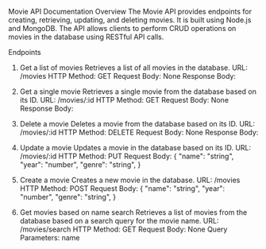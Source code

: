 Movie API Documentation
Overview
The Movie API provides endpoints for creating, retrieving, updating, and deleting movies. It is built using Node.js and MongoDB. The API allows clients to perform CRUD operations on movies in the database using RESTful API calls.

Endpoints
1. Get a list of movies
Retrieves a list of all movies in the database.
URL: /movies
HTTP Method: GET
Request Body: None
Response Body:

2. Get a single movie
Retrieves a single movie from the database based on its ID.
URL: /movies/:id
HTTP Method: GET
Request Body: None
Response Body:

3. Delete a movie
Deletes a movie from the database based on its ID.
URL: /movies/:id
HTTP Method: DELETE
Request Body: None
Response Body:

4. Update a movie
Updates a movie in the database based on its ID.
URL: /movies/:id
HTTP Method: PUT
Request Body:
{
    "name": "string",
    "year": "number",
    "genre": "string",
}

5. Create a movie
Creates a new movie in the database.
URL: /movies
HTTP Method: POST
Request Body:
{
    "name": "string",
    "year": "number",
    "genre": "string",
}

6. Get movies based on name search
Retrieves a list of movies from the database based on a search query for the movie name.
URL: /movies/search
HTTP Method: GET
Request Body: None
Query Parameters: name
